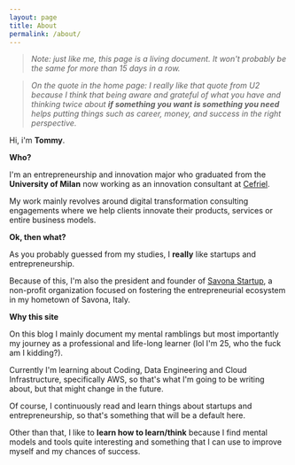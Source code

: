 ```yaml
---
layout: page
title: About
permalink: /about/
---
```


> *Note: just like me, this page is a living document. It won't probably be the same for more than 15 days in a row.*

> *On the quote in the home page: I really like that quote from U2 because I think that being aware and grateful of what you have and thinking twice about ***if something you want is something you need*** helps putting things such as career, money, and success in the right perspective.*

Hi, i'm **Tommy**. 

**Who?**

I'm an entrepreneurship and innovation major who graduated from the **University of Milan** now working as an innovation consultant at [Cefriel](https://www.cefriel.com).

My work mainly revolves around digital transformation consulting engagements where we help clients innovate their products, services or entire business models.

**Ok, then what?**

As you probably guessed from my studies, I **really** like startups and entrepreneurship. 

Because of this, I'm also the president and founder of [Savona Startup](https://www.savonastartup.it), a non-profit organization focused on fostering the entrepreneurial ecosystem in my hometown of Savona, Italy.

**Why this site**

On this blog I mainly document my mental ramblings but most importantly my journey as a professional and life-long learner (lol I'm 25, who the fuck am I kidding?). 

Currently I'm learning about Coding, Data Engineering and Cloud Infrastructure, specifically AWS, so that's what I'm going to be writing about, but that might change in the future. 

Of course, I continuously read and learn things about startups and entrepreneurship, so that's something that will be a default here. 

Other than that, I like to **learn how to learn/think** because I find mental models and tools quite interesting and something that I can use to improve myself and my chances of success. 

